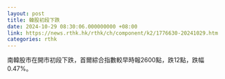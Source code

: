 ```yaml
---
layout: post
title: 韓股初段下跌
date: 2024-10-29 08:30:06.000000000 +08:00
link: https://news.rthk.hk/rthk/ch/component/k2/1776630-20241029.htm
categories: rthk
---
```


南韓股市在開市初段下跌，首爾綜合指數較早時報2600點，跌12點，跌幅0.47%。
